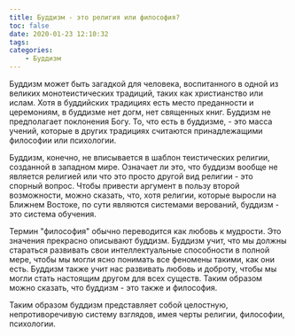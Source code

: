 ```yaml
---
title: Буддизм - это религия или философия?
toc: false
date: 2020-01-23 12:10:32
tags:
categories:
	- Буддизм
---
```


Буддизм может быть загадкой для человека, воспитанного в одной из великих монотеистических традиций, таких как христианство или ислам. <!--more--> Хотя в буддийских традициях есть место преданности и церемониям, в буддизме нет догм, нет священных книг. Буддизм не предполагает поклонения Богу. То, что есть в буддизме, - это масса учений, которые в других традициях считаются принадлежащими философии или психологии. 

Буддизм, конечно, не вписывается в шаблон теистических религии, созданной в западном мире. Означает ли это, что буддизм вообще не является религией или что это просто другой вид религии - это спорный вопрос. Чтобы привести аргумент в пользу второй возможности, можно сказать, что, хотя религии, которые выросли на Ближнем Востоке, по сути являются системами верований, буддизм - это система обучения.

Термин  "философия" обычно переводится как любовь к мудрости. Это  значения прекрасно описывают буддизм. Буддизм учит, что мы должны стараться развивать свои интеллектуальные способности в полной мере, чтобы мы могли ясно понимать все феномены такими, как они есть. Буддизм также учит нас развивать любовь и доброту, чтобы мы могли стать настоящим другом для всех существ. Таким образом можно сказать, что буддизм - это также и философия.

Таким образом буддизм представляет собой целостную, непротиворечивую систему взглядов, имея черты религии, философии, психологии.
